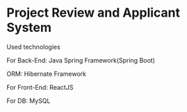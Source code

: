 # Project Review and Applicant System

Used technologies

For Back-End: Java Spring Framework(Spring Boot)

ORM: Hibernate Framework

For Front-End: ReactJS

For DB: MySQL
